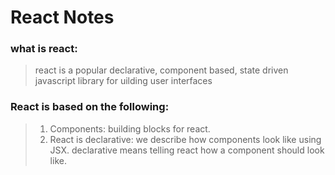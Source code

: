 # React Notes

### what is react:
> react is a popular declarative, component based, state driven javascript library for uilding user interfaces

### React is based on the following:
> 1. Components: building blocks for react.<br />
> 2. React is declarative: we describe how components look like using JSX. declarative means telling react how a component should look like.
